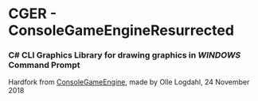 # CGER - ConsoleGameEngineResurrected
### C# CLI Graphics Library for drawing graphics in *WINDOWS* Command Prompt
Hardfork from [ConsoleGameEngine](https://github.com/ollelogdahl/ConsoleGameEngine/), made by Olle Logdahl, 24 November 2018

<!-- ![downloads](https://img.shields.io/github/downloads/ollelogdahl/ConsoleGameEngine/total) -->
<!-- ![release](https://img.shields.io/github/v/release/ollelogdahl/ConsoleGameEngine) -->
<!-- ![licence](https://img.shields.io/github/license/ollelogdahl/ConsoleGameEngine) -->
<!-- ![issues](https://img.shields.io/github/issues-raw/ollelogdahl/ConsoleGameEngine) -->
